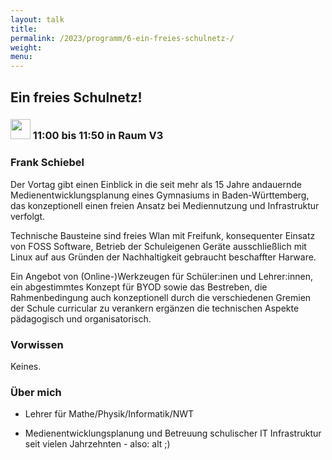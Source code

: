 ```yaml
---
layout: talk
title:
permalink: /2023/programm/6-ein-freies-schulnetz-/
weight:
menu:
---
```

## Ein freies Schulnetz!

### <img height = "32" src="../../../images/talk.svg"> 11:00 bis 11:50 in Raum V3

### Frank Schiebel

Der Vortag gibt einen Einblick in die seit mehr als 15 Jahre andauernde Medienentwicklungsplanung eines Gymnasiums in Baden-Württemberg, das konzeptionell einen freien Ansatz bei Mediennutzung und Infrastruktur verfolgt.   

Technische Bausteine sind freies Wlan mit Freifunk, konsequenter Einsatz von FOSS Software, Betrieb der Schuleigenen Geräte ausschließlich mit Linux auf aus Gründen der Nachhaltigkeit gebraucht beschaffter Harware.   

Ein Angebot von (Online-)Werkzeugen für Schüler:inen und Lehrer:innen, ein abgestimmtes Konzept für BYOD sowie das Bestreben, die Rahmenbedingung auch konzeptionell durch die verschiedenen Gremien der Schule curricular zu verankern ergänzen die technischen Aspekte pädagogisch und organisatorisch.

### Vorwissen

Keines.

### Über mich

* Lehrer für Mathe/Physik/Informatik/NWT  
* Medienentwicklungsplanung  und Betreuung schulischer IT Infrastruktur seit vielen Jahrzehnten - also: alt ;)

